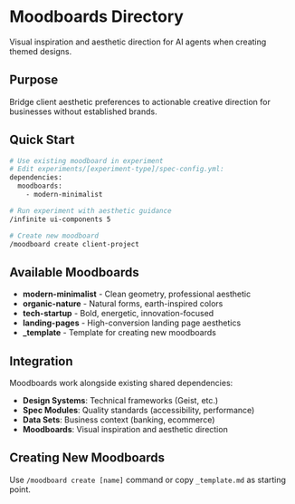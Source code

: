 # Moodboards Directory

Visual inspiration and aesthetic direction for AI agents when creating themed designs.

## Purpose

Bridge client aesthetic preferences to actionable creative direction for businesses without established brands.

## Quick Start

```bash
# Use existing moodboard in experiment
# Edit experiments/[experiment-type]/spec-config.yml:
dependencies:
  moodboards:
    - modern-minimalist

# Run experiment with aesthetic guidance
/infinite ui-components 5

# Create new moodboard
/moodboard create client-project
```

## Available Moodboards

- **modern-minimalist** - Clean geometry, professional aesthetic
- **organic-nature** - Natural forms, earth-inspired colors  
- **tech-startup** - Bold, energetic, innovation-focused
- **landing-pages** - High-conversion landing page aesthetics
- **_template** - Template for creating new moodboards

## Integration

Moodboards work alongside existing shared dependencies:
- **Design Systems**: Technical frameworks (Geist, etc.)
- **Spec Modules**: Quality standards (accessibility, performance)  
- **Data Sets**: Business context (banking, ecommerce)
- **Moodboards**: Visual inspiration and aesthetic direction

## Creating New Moodboards

Use `/moodboard create [name]` command or copy `_template.md` as starting point.